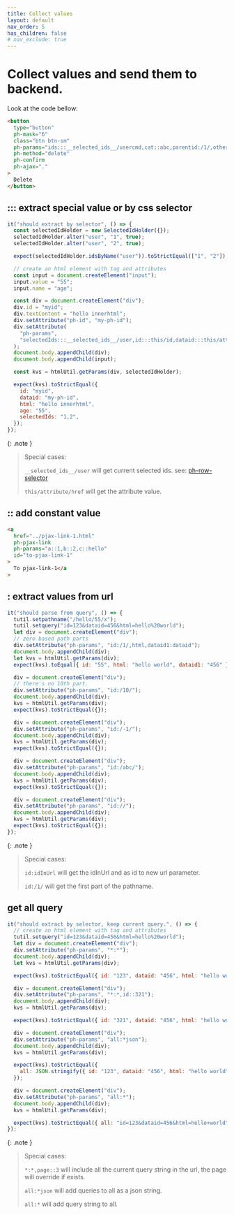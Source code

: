 ```yaml
---
title: Collect values
layout: default
nav_order: 5
has_children: false
# nav_exclude: true
---
```


# Collect values and send them to backend.

Look at the code bellow:

```html
<button
  type="button"
  ph-mask="6"
  class="btn btn-sm"
  ph-params="ids:::__selected_ids__/usercmd,cat::abc,parentid:/1/,othervalue:qa"
  ph-method="delete"
  ph-confirm
  ph-ajax="."
>
  Delete
</button>
```

## ::: extract special value or by css selector

```javascript
it("should extract by selector", () => {
  const selectedIdHolder = new SelectedIdHolder({});
  selectedIdHolder.alter("user", "1", true);
  selectedIdHolder.alter("user", "2", true);

  expect(selectedIdHolder.idsByName("user")).toStrictEqual(["1", "2"]);

  // create an html element with tag and attributes
  const input = document.createElement("input");
  input.value = "55";
  input.name = "age";

  const div = document.createElement("div");
  div.id = "myid";
  div.textContent = "hello innerhtml";
  div.setAttribute("ph-id", "my-ph-id");
  div.setAttribute(
    "ph-params",
    "selectedIds:::__selected_ids__/user,id:::this/id,dataid:::this/attribute/ph-id,html:::this/innerHTML,age:::input[name=age]/value"
  );
  document.body.appendChild(div);
  document.body.appendChild(input);

  const kvs = htmlUtil.getParams(div, selectedIdHolder);

  expect(kvs).toStrictEqual({
    id: "myid",
    dataid: "my-ph-id",
    html: "hello innerhtml",
    age: "55",
    selectedIds: "1,2",
  });
});
```

{: .note }
> Special cases:
>
> `__selected_ids__/user` will get current selected ids. see: [ph-row-selector](/helpers/ph-row-selector/) 
>
> `this/attribute/href` will get the attribute value.


## :: add constant value

```html
<a
  href="../pjax-link-1.html"
  ph-pjax-link
  ph-params="a::1,b::2,c::hello"
  id="to-pjax-link-1"
>
  To pjax-link-1</a
>
```

## : extract values from url

```javascript
it("should parse from query", () => {
  tutil.setpathname("/hello/55/x");
  tutil.setquery("id=123&dataid=456&html=hello%20world");
  let div = document.createElement("div");
  // zero based path parts
  div.setAttribute("ph-params", "id:/1/,html,dataid1:dataid");
  document.body.appendChild(div);
  let kvs = htmlUtil.getParams(div);
  expect(kvs).toEqual({ id: "55", html: "hello world", dataid1: "456" });

  div = document.createElement("div");
  // there's no 10th part.
  div.setAttribute("ph-params", "id:/10/");
  document.body.appendChild(div);
  kvs = htmlUtil.getParams(div);
  expect(kvs).toStrictEqual({});

  div = document.createElement("div");
  div.setAttribute("ph-params", "id:/-1/");
  document.body.appendChild(div);
  kvs = htmlUtil.getParams(div);
  expect(kvs).toStrictEqual({});

  div = document.createElement("div");
  div.setAttribute("ph-params", "id:/abc/");
  document.body.appendChild(div);
  kvs = htmlUtil.getParams(div);
  expect(kvs).toStrictEqual({});

  div = document.createElement("div");
  div.setAttribute("ph-params", "id://");
  document.body.appendChild(div);
  kvs = htmlUtil.getParams(div);
  expect(kvs).toStrictEqual({});
});
```

{: .note }
> Special cases:
>
> `id:idInUrl` will get the idInUrl and as id to new url parameter.
>
> `id:/1/` will get the first part of the pathname.


## get all query

```javascript
it("should extract by selector, keep current query.", () => {
  // create an html element with tag and attributes
  tutil.setquery("id=123&dataid=456&html=hello%20world");
  let div = document.createElement("div");
  div.setAttribute("ph-params", "*:*");
  document.body.appendChild(div);
  let kvs = htmlUtil.getParams(div);

  expect(kvs).toStrictEqual({ id: "123", dataid: "456", html: "hello world" });

  div = document.createElement("div");
  div.setAttribute("ph-params", "*:*,id::321");
  document.body.appendChild(div);
  kvs = htmlUtil.getParams(div);

  expect(kvs).toStrictEqual({ id: "321", dataid: "456", html: "hello world" });

  div = document.createElement("div");
  div.setAttribute("ph-params", "all:*json");
  document.body.appendChild(div);
  kvs = htmlUtil.getParams(div);

  expect(kvs).toStrictEqual({
    all: JSON.stringify({ id: "123", dataid: "456", html: "hello world" }),
  });

  div = document.createElement("div");
  div.setAttribute("ph-params", "all:*");
  document.body.appendChild(div);
  kvs = htmlUtil.getParams(div);

  expect(kvs).toStrictEqual({ all: "id=123&dataid=456&html=hello+world" });
});
```

{: .note }
> Special cases:
>
> `*:*,page::3` will include all the current query string in the url, the page will override if exists.
>
> `all:*json` will add queries to all as a json string.
>
> `all:*` will add query string to all.

